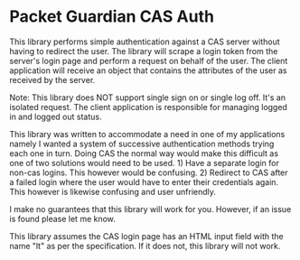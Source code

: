 # Packet Guardian CAS Auth

This library performs simple authentication against a CAS server without having to redirect the user.
The library will scrape a login token from the server's login page and perform a request on behalf of the user.
The client application will receive an object that contains the attributes of the user as received by the server.

Note: This library does NOT support single sign on or single log off. It's an isolated request. The client
application is responsible for managing logged in and logged out status.

This library was written to accommodate a need in one of my applications namely I wanted a system of successive
authentication methods trying each one in turn. Doing CAS the normal way would make this difficult as one of two
solutions would need to be used. 1) Have a separate login for non-cas logins. This however would be confusing.
2) Redirect to CAS after a failed login where the user would have to enter their credentials again.
This however is likewise confusing and user unfriendly.

I make no guarantees that this library will work for you. However, if an issue is found please let me know.

This library assumes the CAS login page has an HTML input field with the name "lt" as per the specification.
If it does not, this library will not work.
